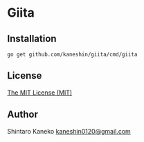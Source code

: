# Giita

## Installation

```
go get github.com/kaneshin/giita/cmd/giita
```

## License

[The MIT License (MIT)](http://kaneshin.mit-license.org/)

## Author

Shintaro Kaneko <kaneshin0120@gmail.com>
